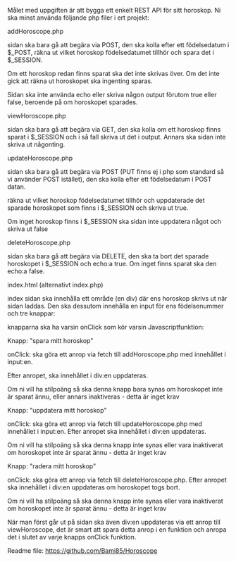 Målet med uppgiften är att bygga ett enkelt REST API för sitt horoskop. Ni ska minst använda följande php filer i ert projekt:

 

addHoroscope.php

sidan ska bara gå att begära via POST,  den ska kolla efter ett födelsedatum i $_POST, räkna ut vilket horoskop födelsedatumet tillhör och spara det i $_SESSION.

 

Om ett horoskop redan finns sparat ska det inte skrivas över. Om det inte gick att räkna ut horoskopet ska ingenting sparas.

 

Sidan ska inte använda echo eller skriva någon output förutom true eller false, beroende på om horoskopet sparades.

 

viewHoroscope.php

sidan ska bara gå att begära via GET, den ska kolla om ett horoskop finns sparat i $_SESSION och i så fall skriva ut det i output. Annars ska sidan inte skriva ut någonting.

 

updateHoroscope.php

sidan ska bara gå att begära via POST (PUT finns ej i php som standard så vi använder POST istället), den ska kolla efter ett födelsedatum i POST datan.

 

räkna ut vilket horoskop födelsedatumet tillhör och uppdaterade det sparade horoskopet som finns i $_SESSION och skriva ut true.

 

Om inget horoskop finns i $_SESSION ska sidan inte uppdatera något och skriva ut false

 

deleteHoroscope.php

sidan ska bara gå att begära via DELETE,  den ska ta bort det sparade horoskopet i $_SESSION och echo:a true. Om inget finns sparat ska den echo:a false.

 

index.html (alternativt index.php)

index sidan ska innehålla ett område (en div) där ens horoskop skrivs ut när sidan laddas. Den ska dessutom innehålla en input för ens födelsenummer och tre knappar:

 

knapparna ska ha varsin onClick som kör varsin Javascriptfunktion:

 

Knapp: "spara mitt horoskop"

onClick: ska göra ett anrop via fetch till addHoroscope.php med innehållet i input:en.

Efter anropet,  ska innehållet i div:en uppdateras.

 

Om ni vill ha stilpoäng så ska denna knapp bara synas om horoskopet inte är sparat ännu, eller annars inaktiveras - detta är inget krav

 

Knapp: "uppdatera mitt horoskop"

onClick: ska göra ett anrop via fetch till updateHoroscope.php med innehållet i input:en. Efter anropet ska innehållet i div:en uppdateras.

 

Om ni vill ha stilpoäng så ska denna knapp inte synas eller vara inaktiverat om horoskopet inte är sparat ännu - detta är inget krav

 

Knapp: "radera mitt horoskop"

onClick: ska göra ett anrop via fetch till deleteHoroscope.php. Efter anropet ska innehållet i div:en uppdateras om horoskopet togs bort.

 

Om ni vill ha stilpoäng så ska denna knapp inte synas eller vara inaktiverat om horoskopet inte är sparat ännu - detta är inget krav

 

När man först går ut på sidan ska även div:en uppdateras via ett anrop till viewHoroscope, det är smart att spara detta anrop i en funktion och anropa det i slutet av varje knapps onClick funktion.

 Readme file: https://github.com/Bami85/Horoscope